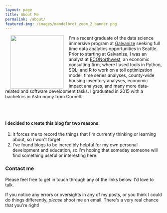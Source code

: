 ```yaml
---
layout: page
title: About Me
permalink: /about/
featured-img: /images/mandelbrot_zoom_2_banner.png
---
```


<img style="float: left;" src="../images/profile.jpg" width="170pt" hspace="17pt">

I'm a recent graduate of the data science immersive program at [Galvanize](https://www.galvanize.com/seattle/data-science#outcomes) seeking
full time data analytics opportunities in Seattle.
Prior to starting at Galvanize, I was an analyst at [ECONorthwest](http://www.econw.com),
an economic consulting firm, where I used tools in Python, SQL, and R to work on
a toll optimization model, time series analyses, county-wide housing inventory
analyses, economic impact analyses, and many more data-related and software
development tasks. I graduated in 2015 with a bachelors in Astronomy from Cornell.

<br/>
<br/>

#### I decided to create this blog for two reasons:
1. It forces me to record the things that I'm currently thinking or learning about,
so _I_ won't forget.
2. I've found blogs to be incredibly helpful for my own personal development and education,
so I'm hoping that someday someone will find something useful or interesting here.


### Contact me
Please feel free to get in touch through any of the links below. I'd love to talk.

If you notice any errors or oversights in any of my posts, or you think I could do things differently,
_please_ shoot me an email. There's a very real chance that you're right!
